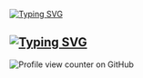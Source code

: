 [![Typing SVG](https://readme-typing-svg.demolab.com?font=Fira+Code&pause=1000&size=30&color=27F747&center=true&width=435&lines=Dias+Salakhutdinov)](https://git.io/typing-svg)
## [![Typing SVG](https://readme-typing-svg.demolab.com?font=Fira+Code&pause=1000&color=27F747&center=true&width=600&lines=Python+Developer)](https://git.io/typing-svg)
![Profile view counter on GitHub](https://komarev.com/ghpvc/?username=dddiias)

<!--
**dddiias/dddiias** is a ✨ _special_ ✨ repository because its `README.md` (this file) appears on your GitHub profile.

Here are some ideas to get you started:

- 🔭 I’m currently working on ...
- 🌱 I’m currently learning ...
- 👯 I’m looking to collaborate on ...
- 🤔 I’m looking for help with ...
- 💬 Ask me about ...
- 📫 How to reach me: ...
- 😄 Pronouns: ...
- ⚡ Fun fact: ...
-->
